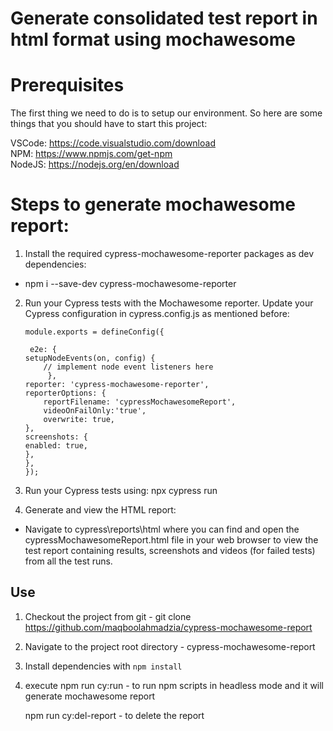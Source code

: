 # Generate consolidated test report in html format  using mochawesome 

# Prerequisites

The first thing we need to do is to setup our environment. So here are some things that you should have to start this project:

VSCode: https://code.visualstudio.com/download </br>
NPM: https://www.npmjs.com/get-npm </br>
NodeJS: https://nodejs.org/en/download

# Steps to generate mochawesome report:
  1. Install the required cypress-mochawesome-reporter packages as dev dependencies:

   - npm i --save-dev cypress-mochawesome-reporter 

 2. Run your Cypress tests with the Mochawesome reporter. Update your Cypress configuration in cypress.config.js as mentioned before:

     	module.exports = defineConfig({
     
	     e2e: {
   	 	setupNodeEvents(on, config) {
      		// implement node event listeners here
    	     },
    	reporter: 'cypress-mochawesome-reporter',
    	reporterOptions: {
			reportFilename: 'cypressMochawesomeReport',
			videoOnFailOnly:'true',
			overwrite: true,
		},
    	screenshots: {
		enabled: true,
    	},
  		},
		});

3. Run your Cypress tests using: npx cypress run

4. Generate and view the HTML report:

- Navigate to cypress\reports\html where you can find and open the cypressMochawesomeReport.html file in your web browser to view the test report containing results, screenshots and videos (for failed tests) from all the test runs.



## Use

1. Checkout the project from git - git clone https://github.com/maqboolahmadzia/cypress-mochawesome-report
2. Navigate to the project root directory - cypress-mochawesome-report
3. Install dependencies with `npm install` 
4. execute 
   npm run cy:run - to run npm scripts in headless mode and it will generate mochawesome report
   
   npm run cy:del-report - to delete the report